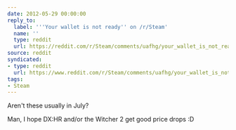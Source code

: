 ```yaml
---
date: 2012-05-29 00:00:00
reply_to:
  label: '''Your wallet is not ready'' on /r/Steam'
  name: ''
  type: reddit
  url: https://reddit.com/r/Steam/comments/uafhg/your_wallet_is_not_ready/
source: reddit
syndicated:
- type: reddit
  url: https://www.reddit.com/r/Steam/comments/uafhg/your_wallet_is_not_ready/c4toh4j/
tags:
- Steam
---
```


Aren't these usually in July?

Man, I hope DX:HR and/or the Witcher 2 get good price drops :D
